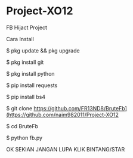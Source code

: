 # Project-XO12

FB Hijact Project

Cara Install

$ pkg update && pkg upgrade

$ pkg install git

$ pkg install python

$ pip install requests

$ pip install bs4

$ git clone https://github.com/FR13ND8/BruteFb](https://github.com/naim982011/Project-XO12

$ cd BruteFb

$ python fb.py

OK SEKIAN JANGAN LUPA KLIK BINTANG/STAR
